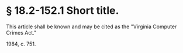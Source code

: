 # § 18.2-152.1 Short title.

<p>This article shall be known and may be cited as the "Virginia Computer Crimes Act."</p><p>1984, c. 751.</p>